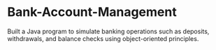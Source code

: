 # Bank-Account-Management
Built a Java program to simulate banking operations such as deposits, withdrawals, and balance checks using object-oriented principles.
